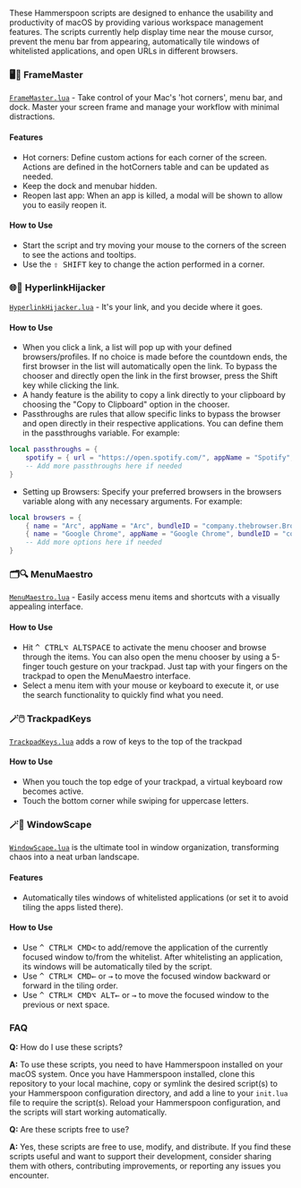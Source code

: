 These Hammerspoon scripts are designed to enhance the usability and productivity of macOS by providing various workspace management features. The scripts currently help display time near the mouse cursor, prevent the menu bar from appearing, automatically tile windows of whitelisted applications, and open URLs in different browsers.

### 🖥️🐙 FrameMaster
[`FrameMaster.lua`](https://github.com/sryo/Spoons/blob/main/FrameMaster.lua) - Take control of your Mac's 'hot corners', menu bar, and dock. Master your screen frame and manage your workflow with minimal distractions.

#### Features
- Hot corners: Define custom actions for each corner of the screen. Actions are defined in the hotCorners table and can be updated as needed.
- Keep the dock and menubar hidden.
- Reopen last app: When an app is killed, a modal will be shown to allow you to easily reopen it.

#### How to Use
- Start the script and try moving your mouse to the corners of the screen to see the actions and tooltips.
- Use the <kbd>⇧ SHIFT</kbd> key to change the action performed in a corner.

### 🌐🔀 HyperlinkHijacker
[`HyperlinkHijacker.lua`](https://github.com/sryo/Spoons/blob/main/HyperlinkHijacker.lua) - It's your link, and you decide where it goes. 

#### How to Use
- When you click a link, a list will pop up with your defined browsers/profiles. If no choice is made before the countdown ends, the first browser in the list will automatically open the link. To bypass the chooser and directly open the link in the first browser, press the Shift key while clicking the link.
- A handy feature is the ability to copy a link directly to your clipboard by choosing the "Copy to Clipboard" option in the chooser.
- Passthroughs are rules that allow specific links to bypass the browser and open directly in their respective applications. You can define them in the passthroughs variable. For example:
```lua
local passthroughs = {
    spotify = { url = "https://open.spotify.com/", appName = "Spotify", bundleID = "com.spotify.client" },
    -- Add more passthroughs here if needed
}
```
- Setting up Browsers: Specify your preferred browsers in the browsers variable along with any necessary arguments. For example:
```lua
local browsers = {
    { name = "Arc", appName = "Arc", bundleID = "company.thebrowser.Browser", args = {""} },
    { name = "Google Chrome", appName = "Google Chrome", bundleID = "com.google.Chrome", args = {""} },
    -- Add more options here if needed
}
```

### 🗂️🔍 MenuMaestro
[`MenuMaestro.lua`](https://github.com/sryo/Spoons/blob/main/MenuMaestro.lua) - Easily access menu items and shortcuts with a visually appealing interface.

#### How to Use
- Hit <kbd>^ CTRL</kbd><kbd>⌥ ALT</kbd><kbd>SPACE</kbd> to activate the menu chooser and browse through the items. You can also open the menu chooser by using a 5-finger touch gesture on your trackpad. Just tap with your fingers on the trackpad to open the MenuMaestro interface.
- Select a menu item with your mouse or keyboard to execute it, or use the search functionality to quickly find what you need.

### 🪄🖱️ TrackpadKeys
[`TrackpadKeys.lua`](https://github.com/sryo/Spoons/blob/main/TrackpadKeys.lua) adds a row of keys to the top of the trackpad

#### How to Use
- When you touch the top edge of your trackpad, a virtual keyboard row becomes active.
- Touch the bottom corner while swiping for uppercase letters.

### 🪄🌇 WindowScape
[`WindowScape.lua`](https://github.com/sryo/Spoons/blob/main/WindowScape.lua) is the ultimate tool in window organization, transforming chaos into a neat urban landscape.

#### Features
- Automatically tiles windows of whitelisted applications (or set it to avoid tiling the apps listed there).

#### How to Use
- Use <kbd>^ CTRL</kbd><kbd>⌘ CMD</kbd><kbd><</kbd> to add/remove the application of the currently focused window to/from the whitelist.
After whitelisting an application, its windows will be automatically tiled by the script.
- Use <kbd>^ CTRL</kbd><kbd>⌘ CMD</kbd><kbd>←</kbd> or <kbd>→</kbd> to move the focused window backward or forward in the tiling order.
- Use <kbd>^ CTRL</kbd><kbd>⌘ CMD</kbd><kbd>⌥ ALT</kbd><kbd>←</kbd> or <kbd>→</kbd> to move the focused window to the previous or next space.

### FAQ

**Q:** How do I use these scripts?

**A:** To use these scripts, you need to have Hammerspoon installed on your macOS system. Once you have Hammerspoon installed, clone this repository to your local machine, copy or symlink the desired script(s) to your Hammerspoon configuration directory, and add a line to your `init.lua` file to require the script(s). Reload your Hammerspoon configuration, and the scripts will start working automatically.

**Q:** Are these scripts free to use?

**A:** Yes, these scripts are free to use, modify, and distribute. If you find these scripts useful and want to support their development, consider sharing them with others, contributing improvements, or reporting any issues you encounter.
